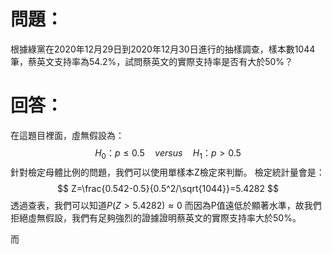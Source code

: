 # 問題：
根據綠黨在2020年12月29日到2020年12月30日進行的抽樣調查，樣本數1044筆，蔡英文支持率為54.2%，試問蔡英文的實際支持率是否有大於50%？
# 回答：
在這題目裡面，虛無假設為：
$$
H_0\text{：}p\leq 0.5\quad versus \quad H_1\text{：}p>0.5
$$
針對檢定母體比例的問題，我們可以使用單樣本Z檢定來判斷。
檢定統計量會是：
$$
Z=\frac{0.542-0.5}{0.5^2/\sqrt{1044}}=5.4282
$$
透過查表，我們可以知道$P(Z>5.4282)\approx 0$
而因為P值遠低於顯著水準，故我們拒絕虛無假設，我們有足夠強烈的證據證明蔡英文的實際支持率大於50%。

而